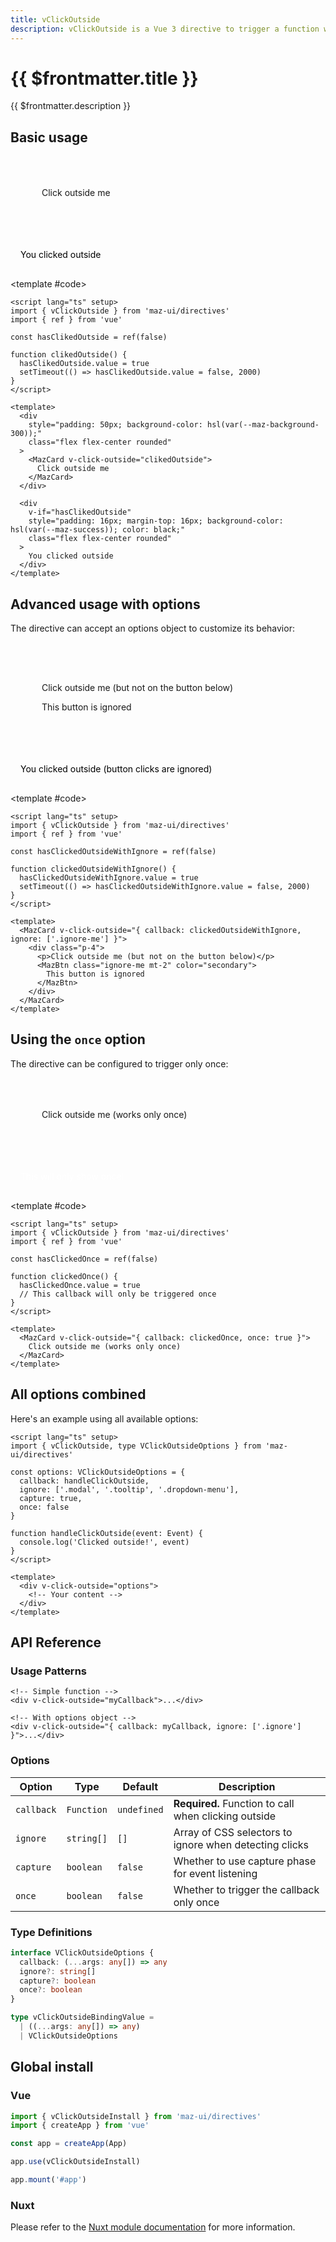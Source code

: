 ```yaml
---
title: vClickOutside
description: vClickOutside is a Vue 3 directive to trigger a function when the user clicks outside an element
---
```


# {{ $frontmatter.title }}

{{ $frontmatter.description }}

## Basic usage

<ComponentDemo>
  <div
    style="padding: 50px; background-color: hsl(var(--maz-background-300));"
    class="maz-flex maz-flex-center maz-rounded"
  >
    <MazCard v-click-outside="clikedOutside">
      Click outside me
    </MazCard>
  </div>

  <div
    v-if="hasClikedOutside"
    style="padding: 16px; margin-top: 16px; background-color: hsl(var(--maz-success)); color: black;"
    class="maz-flex maz-flex-center maz-rounded"
  >
    You clicked outside
  </div>

<template #code>

```vue
<script lang="ts" setup>
import { vClickOutside } from 'maz-ui/directives'
import { ref } from 'vue'

const hasClikedOutside = ref(false)

function clikedOutside() {
  hasClikedOutside.value = true
  setTimeout(() => hasClikedOutside.value = false, 2000)
}
</script>

<template>
  <div
    style="padding: 50px; background-color: hsl(var(--maz-background-300));"
    class="flex flex-center rounded"
  >
    <MazCard v-click-outside="clikedOutside">
      Click outside me
    </MazCard>
  </div>

  <div
    v-if="hasClikedOutside"
    style="padding: 16px; margin-top: 16px; background-color: hsl(var(--maz-success)); color: black;"
    class="flex flex-center rounded"
  >
    You clicked outside
  </div>
</template>
```

  </template>
</ComponentDemo>

## Advanced usage with options

The directive can accept an options object to customize its behavior:

<ComponentDemo>
  <div
    style="padding: 50px; background-color: hsl(var(--maz-background-300));"
    class="maz-flex maz-flex-center maz-rounded"
  >
    <MazCard v-click-outside="{ callback: clickedOutsideWithIgnore, ignore: ['.ignore-me'] }">
      <div class="maz-p-4">
        <p>Click outside me (but not on the button below)</p>
        <MazBtn class="ignore-me maz-mt-2" color="secondary">
          This button is ignored
        </MazBtn>
      </div>
    </MazCard>
  </div>

  <div
    v-if="hasClickedOutsideWithIgnore"
    style="padding: 16px; margin-top: 16px; background-color: hsl(var(--maz-warning)); color: black;"
    class="maz-flex maz-flex-center maz-rounded"
  >
    You clicked outside (button clicks are ignored)
  </div>

<template #code>

```vue
<script lang="ts" setup>
import { vClickOutside } from 'maz-ui/directives'
import { ref } from 'vue'

const hasClickedOutsideWithIgnore = ref(false)

function clickedOutsideWithIgnore() {
  hasClickedOutsideWithIgnore.value = true
  setTimeout(() => hasClickedOutsideWithIgnore.value = false, 2000)
}
</script>

<template>
  <MazCard v-click-outside="{ callback: clickedOutsideWithIgnore, ignore: ['.ignore-me'] }">
    <div class="p-4">
      <p>Click outside me (but not on the button below)</p>
      <MazBtn class="ignore-me mt-2" color="secondary">
        This button is ignored
      </MazBtn>
    </div>
  </MazCard>
</template>
```

  </template>
</ComponentDemo>

## Using the `once` option

The directive can be configured to trigger only once:

<ComponentDemo>
  <div
    style="padding: 50px; background-color: hsl(var(--maz-background-300));"
    class="maz-flex maz-flex-center maz-rounded"
  >
    <MazCard v-click-outside="{ callback: clickedOnce, once: true }">
      Click outside me (works only once)
    </MazCard>
  </div>

  <div
    v-if="hasClickedOnce"
    style="padding: 16px; margin-top: 16px; background-color: hsl(var(--maz-info)); color: white;"
    class="maz-flex maz-flex-center maz-rounded"
  >
    This will only show once!
  </div>

<template #code>

```vue
<script lang="ts" setup>
import { vClickOutside } from 'maz-ui/directives'
import { ref } from 'vue'

const hasClickedOnce = ref(false)

function clickedOnce() {
  hasClickedOnce.value = true
  // This callback will only be triggered once
}
</script>

<template>
  <MazCard v-click-outside="{ callback: clickedOnce, once: true }">
    Click outside me (works only once)
  </MazCard>
</template>
```

  </template>
</ComponentDemo>

## All options combined

Here's an example using all available options:

```vue
<script lang="ts" setup>
import { vClickOutside, type VClickOutsideOptions } from 'maz-ui/directives'

const options: VClickOutsideOptions = {
  callback: handleClickOutside,
  ignore: ['.modal', '.tooltip', '.dropdown-menu'],
  capture: true,
  once: false
}

function handleClickOutside(event: Event) {
  console.log('Clicked outside!', event)
}
</script>

<template>
  <div v-click-outside="options">
    <!-- Your content -->
  </div>
</template>
```

## API Reference

### Usage Patterns

```vue
<!-- Simple function -->
<div v-click-outside="myCallback">...</div>

<!-- With options object -->
<div v-click-outside="{ callback: myCallback, ignore: ['.ignore'] }">...</div>
```

### Options

| Option | Type | Default | Description |
|--------|------|---------|-------------|
| `callback` | `Function` | `undefined` | **Required.** Function to call when clicking outside |
| `ignore` | `string[]` | `[]` | Array of CSS selectors to ignore when detecting clicks |
| `capture` | `boolean` | `false` | Whether to use capture phase for event listening |
| `once` | `boolean` | `false` | Whether to trigger the callback only once |

### Type Definitions

```typescript
interface VClickOutsideOptions {
  callback: (...args: any[]) => any
  ignore?: string[]
  capture?: boolean
  once?: boolean
}

type vClickOutsideBindingValue =
  | ((...args: any[]) => any)
  | VClickOutsideOptions
```

## Global install

### Vue

```typescript
import { vClickOutsideInstall } from 'maz-ui/directives'
import { createApp } from 'vue'

const app = createApp(App)

app.use(vClickOutsideInstall)

app.mount('#app')
```

### Nuxt

Please refer to the [Nuxt module documentation](./../guide/nuxt.md) for more information.

<script lang="ts" setup>
  import { ref } from 'vue'
  import { vClickOutside } from 'maz-ui/src/directives/vClickOutside'

  const hasClikedOutside = ref(false)
  const hasClickedOutsideWithIgnore = ref(false)
  const hasClickedOnce = ref(false)

  const clikedOutside = () => {
    hasClikedOutside.value = true
    setTimeout(() => hasClikedOutside.value = false, 2000)
  }

  const clickedOutsideWithIgnore = () => {
    hasClickedOutsideWithIgnore.value = true
    setTimeout(() => hasClickedOutsideWithIgnore.value = false, 2000)
  }

  const clickedOnce = () => {
    hasClickedOnce.value = true
  }
</script>
